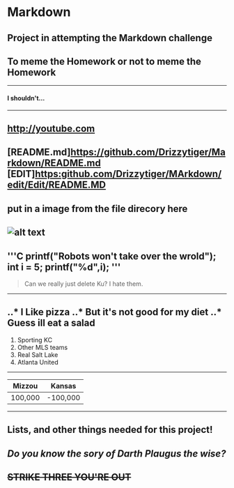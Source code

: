 # Markdown
Project in attempting the Markdown challenge
---
## To meme the Homework or not to meme the Homework
---
#### I shouldn't...
---
<http://youtube.com>
---
[README.md]<https://github.com/Drizzytiger/Markdown/README.md>
[EDIT]<https:github.com/Drizzytiger/MArkdown/edit/Edit/README.MD>
---
put in a image from the file direcory here
---
[Woody]:https://www.charactout/hub/characters/view/Woody.Toy-Story
![alt text][Woody]
---
'''C
printf("Robots won't take over the wrold");
int i = 5;
printf("%d",i);
'''
---
> Can we really just delete Ku? 
> I hate them.
---
..* I Like pizza
..* But it's not good for my diet
..* Guess ill eat a salad
---
1. Sporting KC
2. Other MLS teams
3. Real Salt Lake
4. Atlanta United
---
| Mizzou | Kansas |
|--------|--------|
|100,000 |-100,000|
---
**Lists, and other things needed for this project!**
---
*Do you know the sory of Darth Plaugus the wise?*
---
~~STRIKE THREE YOU'RE OUT~~
---
